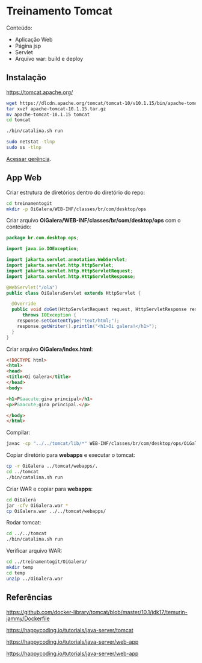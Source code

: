 # Treinamento Tomcat

Conteúdo:

- Aplicação Web
- Página jsp
- Servlet
- Arquivo war: build e deploy


## Instalação

https://tomcat.apache.org/


```sh
wget https://dlcdn.apache.org/tomcat/tomcat-10/v10.1.15/bin/apache-tomcat-10.1.15.tar.gz
tar xvzf apache-tomcat-10.1.15.tar.gz
mv apache-tomcat-10.1.15 tomcat
cd tomcat

./bin/catalina.sh run

sudo netstat -tlnp
sudo ss -tlnp
```

[Acessar gerência](http://localhost:8080/).



## App Web

Criar estrutura de diretórios dentro do diretório do repo:

```sh
cd treinamentogit
mkdir -p OiGalera/WEB-INF/classes/br/com/desktop/ops
```

Criar arquivo **OiGalera/WEB-INF/classes/br/com/desktop/ops** com o conteúdo:


```java
package br.com.desktop.ops;

import java.io.IOException;

import jakarta.servlet.annotation.WebServlet;
import jakarta.servlet.http.HttpServlet;
import jakarta.servlet.http.HttpServletRequest;
import jakarta.servlet.http.HttpServletResponse;

@WebServlet("/ola")
public class OiGaleraServlet extends HttpServlet {

  @Override
  public void doGet(HttpServletRequest request, HttpServletResponse response)
      throws IOException {
    response.setContentType("text/html;");
    response.getWriter().println("<h1>Oi galera!</h1>");
  }
}
```


Criar arquivo **OiGalera/index.html**:


```html
<!DOCTYPE html>
<html>
<head>
<title>Oi Galera</title>
</head>
<body>

<h1>P&aacute;gina principal</h1>
<p>P&aacute;gina principal.</p>

</body>
</html> 
```

Compilar:

```sh
javac -cp "../../tomcat/lib/*" WEB-INF/classes/br/com/desktop/ops/OiGaleraServlet.java
```

Copiar diretório para **webapps** e executar o tomcat:

```sh
cp -r OiGalera ../tomcat/webapps/.
cd ../tomcat
./bin/catalina.sh run
```

Criar WAR e copiar para **webapps**:

```sh
cd OiGalera
jar -cfv OiGalera.war *
cp OiGalera.war ../../tomcat/webapps/
```

Rodar tomcat:

```sh
cd ../../tomcat
./bin/catalina.sh run
```

Verificar arquivo WAR:

```sh
cd ../treinamentogit/OiGalera/
mkdir temp
cd temp
unzip ../OiGalera.war
```





## Referências

https://github.com/docker-library/tomcat/blob/master/10.1/jdk17/temurin-jammy/Dockerfile


https://happycoding.io/tutorials/java-server/tomcat

https://happycoding.io/tutorials/java-server/web-app

https://happycoding.io/tutorials/java-server/web-app



